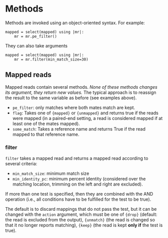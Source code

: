 # Methods

Methods are invoked using an object-oriented syntax. For example:

    mapped = select(mapped) using |mr|:
        mr = mr.pe_filter()

They can also take arguments

    mapped = select(mapped) using |mr|:
        mr = mr.filter(min_match_size=30)

## Mapped reads

Mapped reads contain several methods. *None of these methods changes its
argument, they return new values.* The typical approach is to reassign the
result to the same variable as before (see examples above).

- `pe_filter`:
    only matches where both mates match are kept.
- `flag`: Takes one of `{mapped}` or `{unmapped}` and returns true if the reads
  were mapped (in a paired-end setting, a read is considered mapped if at least
  one of the mates mapped).
- `some_match`: Takes a reference name and returns True if the read mapped to
  that reference name.

### filter

`filter` takes a mapped read and returns a mapped read according to several
criteria:

- `min_match_size`: minimum match size
- `min_identity_pc`: minimum percent identity (considered over the matching
  location, trimming on the left and right are excluded).

If more than one test is specified, then they are combined with the AND
operation (i.e., all conditions have to be fulfilled for the test to be true).

The default is to discard mappings that do not pass the test, but it can be
changed with the `action` argument, which must be one of `{drop}` (default:
the read is excluded from the output), `{unmatch}` (the read is changed so that
it no longer reports matching), `{keep}` (the read is kept **only if** the test
is true).
